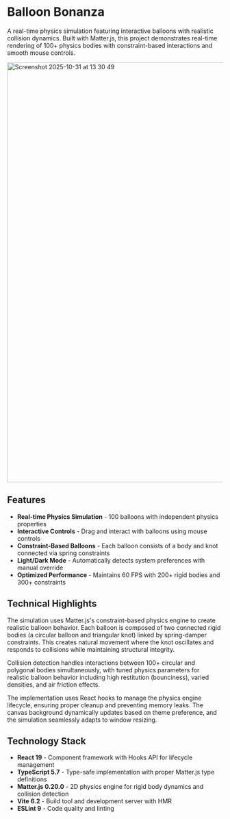 # Balloon Bonanza

A real-time physics simulation featuring interactive balloons with realistic collision dynamics. Built with Matter.js, this project demonstrates real-time rendering of 100+ physics bodies with constraint-based interactions and smooth mouse controls.

<img width="1708" height="980" alt="Screenshot 2025-10-31 at 13 30 49" src="https://github.com/user-attachments/assets/5d75853a-03c5-4897-960c-75025e4f3e49" />

## Features

- **Real-time Physics Simulation** - 100 balloons with independent physics properties
- **Interactive Controls** - Drag and interact with balloons using mouse controls
- **Constraint-Based Balloons** - Each balloon consists of a body and knot connected via spring constraints
- **Light/Dark Mode** - Automatically detects system preferences with manual override
- **Optimized Performance** - Maintains 60 FPS with 200+ rigid bodies and 300+ constraints

## Technical Highlights

The simulation uses Matter.js's constraint-based physics engine to create realistic balloon behavior. Each balloon is composed of two connected rigid bodies (a circular balloon and triangular knot) linked by spring-damper constraints. This creates natural movement where the knot oscillates and responds to collisions while maintaining structural integrity.

Collision detection handles interactions between 100+ circular and polygonal bodies simultaneously, with tuned physics parameters for realistic balloon behavior including high restitution (bounciness), varied densities, and air friction effects.

The implementation uses React hooks to manage the physics engine lifecycle, ensuring proper cleanup and preventing memory leaks. The canvas background dynamically updates based on theme preference, and the simulation seamlessly adapts to window resizing.

## Technology Stack

- **React 19** - Component framework with Hooks API for lifecycle management
- **TypeScript 5.7** - Type-safe implementation with proper Matter.js type definitions
- **Matter.js 0.20.0** - 2D physics engine for rigid body dynamics and collision detection
- **Vite 6.2** - Build tool and development server with HMR
- **ESLint 9** - Code quality and linting
